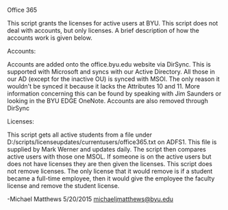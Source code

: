 Office 365

This script grants the licenses for active users at BYU.  This script does not deal with accounts, but only licenses.  A brief description of how the accounts work is given below. 

Accounts:

Accounts are added onto the office.byu.edu website via DirSync.  This is supported with Microsoft and syncs with our Active Directory.  All those in our AD (except for the inactive OU) is synced with MSOl.  The only reason it wouldn't be synced it because it lacks the Attributes 10 and 11.  More information concerning this can be found by speaking with Jim Saunders or looking in the BYU EDGE OneNote.  Accounts are also removed through DirSync

Licenses:

This script gets all active students from a file under D:/scripts/licenseupdates/currentusers/office365.txt on ADFS1.  This file is supplied by Mark Werner and updates daily. The script then compares active users with those one MSOL.  If someone is on the active users but does not have licenses they are then given the licenses.  This script does not remove licenses. The only license that it would remove is if a student became a full-time employee, then it would give the employee the faculty license and remove the student license. 

-Michael Matthews 5/20/2015
michaeljmatthews@byu.edu